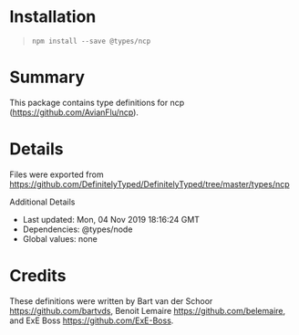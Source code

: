 # Installation
> `npm install --save @types/ncp`

# Summary
This package contains type definitions for ncp (https://github.com/AvianFlu/ncp).

# Details
Files were exported from https://github.com/DefinitelyTyped/DefinitelyTyped/tree/master/types/ncp

Additional Details
 * Last updated: Mon, 04 Nov 2019 18:16:24 GMT
 * Dependencies: @types/node
 * Global values: none

# Credits
These definitions were written by Bart van der Schoor <https://github.com/bartvds>, Benoit Lemaire <https://github.com/belemaire>, and ExE Boss <https://github.com/ExE-Boss>.
